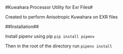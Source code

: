 #Kuwahara Processor Utility for Exr Files#

Created to perform Anisotropic Kuwahara on EXR files

##Installation##

Install pipenv using pip
`pip install pipenv`

Then in the root of the directory run
`pipenv install`
